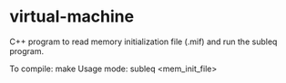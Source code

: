 virtual-machine
===============

C++ program to read memory initialization file (.mif) and run the subleq program.

To compile: make
Usage mode: subleq <mem_init_file>
